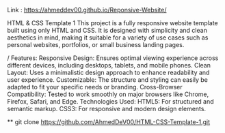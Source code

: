 Link :  https://ahmeddev00.github.io/Reponsive-Website/

HTML & CSS Template 1 This project is a fully responsive website template built using only HTML and CSS. It is designed with simplicity and clean aesthetics in mind, making it suitable for a variety of use cases such as personal websites, portfolios, or small business landing pages.

/ Features: Responsive Design: Ensures optimal viewing experience across different devices, including desktops, tablets, and mobile phones. Clean Layout: Uses a minimalistic design approach to enhance readability and user experience. Customizable: The structure and styling can easily be adapted to fit your specific needs or branding. Cross-Browser Compatibility: Tested to work smoothly on major browsers like Chrome, Firefox, Safari, and Edge. Technologies Used: HTML5: For structured and semantic markup. CSS3: For responsive and modern design elements.

** git clone https://github.com/AhmedDeV00/HTML-CSS-Template-1.git
